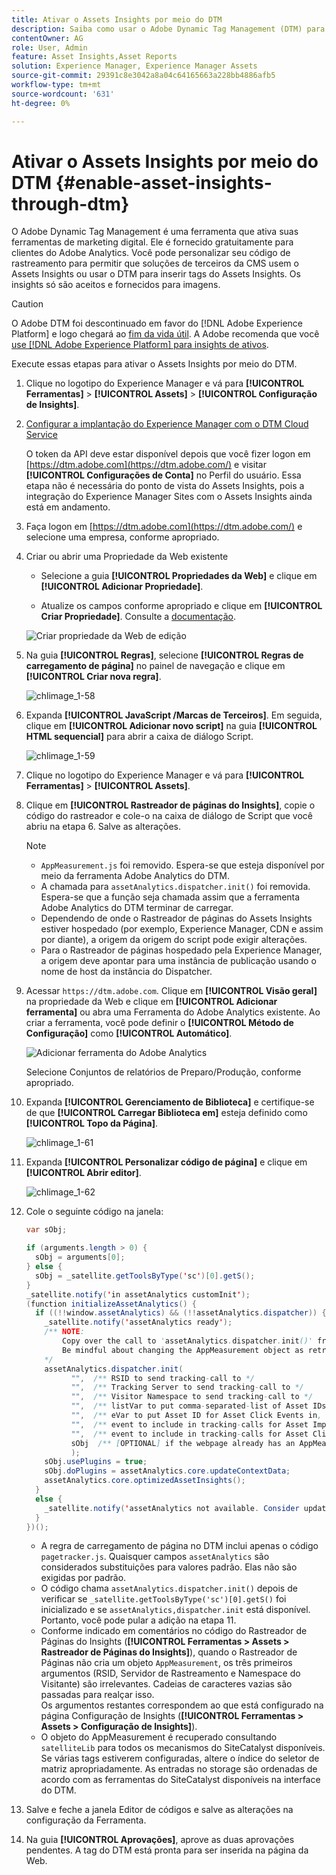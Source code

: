 ```yaml
---
title: Ativar o Assets Insights por meio do DTM
description: Saiba como usar o Adobe Dynamic Tag Management (DTM) para ativar o Assets Insights.
contentOwner: AG
role: User, Admin
feature: Asset Insights,Asset Reports
solution: Experience Manager, Experience Manager Assets
source-git-commit: 29391c8e3042a8a04c64165663a228bb4886afb5
workflow-type: tm+mt
source-wordcount: '631'
ht-degree: 0%

---
```


# Ativar o Assets Insights por meio do DTM {#enable-asset-insights-through-dtm}

O Adobe Dynamic Tag Management é uma ferramenta que ativa suas ferramentas de marketing digital. Ele é fornecido gratuitamente para clientes do Adobe Analytics. Você pode personalizar seu código de rastreamento para permitir que soluções de terceiros da CMS usem o Assets Insights ou usar o DTM para inserir tags do Assets Insights. Os insights só são aceitos e fornecidos para imagens.

>[!CAUTION]
>
>O Adobe DTM foi descontinuado em favor do [!DNL Adobe Experience Platform] e logo chegará ao [fim da vida útil](https://medium.com/launch-by-adobe/dtm-plans-for-a-sunset-3c6aab003a6f). A Adobe recomenda que você [use [!DNL Adobe Experience Platform] para insights de ativos](https://experienceleague.adobe.com/docs/experience-manager-learn/assets/advanced/asset-insights-launch-tutorial.html?lang=pt-BR).

Execute essas etapas para ativar o Assets Insights por meio do DTM.

1. Clique no logotipo do Experience Manager e vá para **[!UICONTROL Ferramentas]** > **[!UICONTROL Assets]** > **[!UICONTROL Configuração de Insights]**.
1. [Configurar a implantação do Experience Manager com o DTM Cloud Service](/help/sites-administering/dtm.md)

   O token da API deve estar disponível depois que você fizer logon em [https://dtm.adobe.com](https://dtm.adobe.com/) e visitar **[!UICONTROL Configurações de Conta]** no Perfil do usuário. Essa etapa não é necessária do ponto de vista do Assets Insights, pois a integração do Experience Manager Sites com o Assets Insights ainda está em andamento.

1. Faça logon em [https://dtm.adobe.com](https://dtm.adobe.com/) e selecione uma empresa, conforme apropriado.
1. Criar ou abrir uma Propriedade da Web existente

   * Selecione a guia **[!UICONTROL Propriedades da Web]** e clique em **[!UICONTROL Adicionar Propriedade]**.

   * Atualize os campos conforme apropriado e clique em **[!UICONTROL Criar Propriedade]**. Consulte a [documentação](https://experienceleague.adobe.com/docs/experience-manager-learn/getting-started-wknd-tutorial-develop/overview.html?lang=pt-BR).

   ![Criar propriedade da Web de edição](assets/Create-edit-web-property.png)

1. Na guia **[!UICONTROL Regras]**, selecione **[!UICONTROL Regras de carregamento de página]** no painel de navegação e clique em **[!UICONTROL Criar nova regra]**.

   ![chlimage_1-58](assets/chlimage_1-194.png)

1. Expanda **[!UICONTROL JavaScript /Marcas de Terceiros]**. Em seguida, clique em **[!UICONTROL Adicionar novo script]** na guia **[!UICONTROL HTML sequencial]** para abrir a caixa de diálogo Script.

   ![chlimage_1-59](assets/chlimage_1-195.png)

1. Clique no logotipo do Experience Manager e vá para **[!UICONTROL Ferramentas]** > **[!UICONTROL Assets]**.
1. Clique em **[!UICONTROL Rastreador de páginas do Insights]**, copie o código do rastreador e cole-o na caixa de diálogo de Script que você abriu na etapa 6. Salve as alterações.

   >[!NOTE]
   >
   >* `AppMeasurement.js` foi removido. Espera-se que esteja disponível por meio da ferramenta Adobe Analytics do DTM.
   >* A chamada para `assetAnalytics.dispatcher.init()` foi removida. Espera-se que a função seja chamada assim que a ferramenta Adobe Analytics do DTM terminar de carregar.
   >* Dependendo de onde o Rastreador de páginas do Assets Insights estiver hospedado (por exemplo, Experience Manager, CDN e assim por diante), a origem da origem do script pode exigir alterações.
   >* Para o Rastreador de páginas hospedado pela Experience Manager, a origem deve apontar para uma instância de publicação usando o nome de host da instância do Dispatcher.

1. Acessar `https://dtm.adobe.com`. Clique em **[!UICONTROL Visão geral]** na propriedade da Web e clique em **[!UICONTROL Adicionar ferramenta]** ou abra uma Ferramenta do Adobe Analytics existente. Ao criar a ferramenta, você pode definir o **[!UICONTROL Método de Configuração]** como **[!UICONTROL Automático]**.

   ![Adicionar ferramenta do Adobe Analytics](assets/Add-Adobe-Analytics-Tool.png)

   Selecione Conjuntos de relatórios de Preparo/Produção, conforme apropriado.

1. Expanda **[!UICONTROL Gerenciamento de Biblioteca]** e certifique-se de que **[!UICONTROL Carregar Biblioteca em]** esteja definido como **[!UICONTROL Topo da Página]**.

   ![chlimage_1-61](assets/chlimage_1-197.png)

1. Expanda **[!UICONTROL Personalizar código de página]** e clique em **[!UICONTROL Abrir editor]**.

   ![chlimage_1-62](assets/chlimage_1-198.png)

1. Cole o seguinte código na janela:

   ```Java
   var sObj;
   
   if (arguments.length > 0) {
     sObj = arguments[0];
   } else {
     sObj = _satellite.getToolsByType('sc')[0].getS();
   }
   _satellite.notify('in assetAnalytics customInit');
   (function initializeAssetAnalytics() {
     if ((!!window.assetAnalytics) && (!!assetAnalytics.dispatcher)) {
       _satellite.notify('assetAnalytics ready');
       /** NOTE:
           Copy over the call to 'assetAnalytics.dispatcher.init()' from Assets Pagetracker
           Be mindful about changing the AppMeasurement object as retrieved above.
       */
       assetAnalytics.dispatcher.init(
             "",  /** RSID to send tracking-call to */
             "",  /** Tracking Server to send tracking-call to */
             "",  /** Visitor Namespace to send tracking-call to */
             "",  /** listVar to put comma-separated-list of Asset IDs for Asset Impression Events in tracking-call, for example, 'listVar1' */
             "",  /** eVar to put Asset ID for Asset Click Events in, for example, 'eVar3' */
             "",  /** event to include in tracking-calls for Asset Impression Events, for example, 'event8' */
             "",  /** event to include in tracking-calls for Asset Click Events, for example, 'event7' */
             sObj  /** [OPTIONAL] if the webpage already has an AppMeasurement object, include the object here. If unspecified, Pagetracker Core shall create its own AppMeasurement object */
             );
       sObj.usePlugins = true;
       sObj.doPlugins = assetAnalytics.core.updateContextData;
       assetAnalytics.core.optimizedAssetInsights();
     }
     else {
       _satellite.notify('assetAnalytics not available. Consider updating the Custom Page Code', 4);
     }
   })();
   ```

   * A regra de carregamento de página no DTM inclui apenas o código `pagetracker.js`. Quaisquer campos `assetAnalytics` são considerados substituições para valores padrão. Elas não são exigidas por padrão.
   * O código chama `assetAnalytics.dispatcher.init()` depois de verificar se `_satellite.getToolsByType('sc')[0].getS()` foi inicializado e se `assetAnalytics,dispatcher.init` está disponível. Portanto, você pode pular a adição na etapa 11.
   * Conforme indicado em comentários no código do Rastreador de Páginas do Insights (**[!UICONTROL Ferramentas > Assets > Rastreador de Páginas do Insights]**), quando o Rastreador de Páginas não cria um objeto `AppMeasurement`, os três primeiros argumentos (RSID, Servidor de Rastreamento e Namespace do Visitante) são irrelevantes. Cadeias de caracteres vazias são passadas para realçar isso.\
     Os argumentos restantes correspondem ao que está configurado na página Configuração de Insights (**[!UICONTROL Ferramentas > Assets > Configuração de Insights]**).
   * O objeto do AppMeasurement é recuperado consultando `satelliteLib` para todos os mecanismos do SiteCatalyst disponíveis. Se várias tags estiverem configuradas, altere o índice do seletor de matriz apropriadamente. As entradas no storage são ordenadas de acordo com as ferramentas do SiteCatalyst disponíveis na interface do DTM.

1. Salve e feche a janela Editor de códigos e salve as alterações na configuração da Ferramenta.
1. Na guia **[!UICONTROL Aprovações]**, aprove as duas aprovações pendentes. A tag do DTM está pronta para ser inserida na página da Web.
